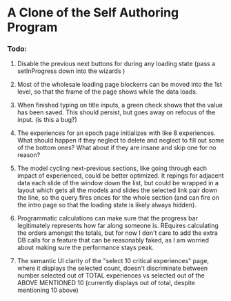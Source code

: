 # A Clone of the Self Authoring Program

### Todo:

1. Disable the previous next buttons for during any loading state (pass a setInProgress down into the wizards )

2. Most of the wholesale loading page blockerrs can be moved into the 1st level, so that the frame of the page shows while the data loads.

3. When finished typing on title inputs, a green check shows that the value has been saved. This should persist, but goes away on refocus of the input. (is this a bug?)

4. The experiences for an epoch page initializes with like 8 experiences. What should happen if they neglect to delete and neglect to fill out some of the bottom ones? What about if they are insane and skip one for no reason?

5. The model cycling next-previous sections, like going through each impact of experienced, could be better optimized. It repings for adjacent data each slide of the window down the list, but could be wrapped in a layout which gets all the models and slides the selected link pair down the line, so the query fires onces for the whole section (and can fire on the intro page so that the loading state is likely always hidden).

6. Programmatic calculations can make sure that the progress bar legitimately represents how far along someone is. REquires calculating the orders amongst the totals, but for now I don't care to add the extra DB calls for a feature that can be reasonably faked, as I am worried about making sure the performance stays peak.

7. The semantic UI clarity of the "select 10 critical experiences" page, where it displays the selected count, doesn't discriminate between number selected out of TOTAL experiences vs selected out of the ABOVE MENTIONED 10 (currently displays out of total, despite mentioning 10 above)
